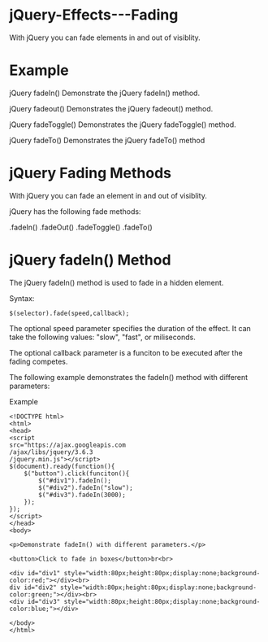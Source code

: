 # jQuery-Effects---Fading
With jQuery you can fade elements in and out of visiblity.

# Example
jQuery fadeIn()
Demonstrate the jQuery fadeIn() method.

jQuery fadeout()
Demonstrates the jQuery fadeout() method.

jQuery fadeToggle()
Demonstrates the jQuery fadeToggle() method.

jQuery fadeTo()
Demonstrates the jQuery fadeTo() method

# jQuery Fading Methods
With jQuery you can fade an element in and out of visiblity.

jQuery has the following fade methods:

.fadeIn()
.fadeOut()
.fadeToggle()
.fadeTo()

# jQuery fadeIn() Method
The jQuery fadeIn() method is used to fade in a hidden element.

Syntax:

    $(selector).fade(speed,callback);

The optional speed parameter specifies the duration of the effect. It can take the
following values: "slow", "fast", or miliseconds.

The optional callback parameter is a funciton to be executed after the fading
competes.

The following example demonstrates the fadeIn() method with different
parameters:

Example

    <!DOCTYPE html>
    <html>
    <head>
    <script
    src="https://ajax.googleapis.com
    /ajax/libs/jquery/3.6.3
    /jquery.min.js"></script>
    $(document).ready(function(){
        $("button").click(funciton(){
            $("#div1").fadeIn();
            $("#div2").fadeIn("slow");
            $("#div3").fadeIn(3000);
        });
    });
    </script>
    </head>
    <body>

    <p>Demonstrate fadeIn() with different parameters.</p>

    <button>Click to fade in boxes</button>br<br>

    <div id="div1" style="width:80px;height:80px;display:none;background-color:red;"></div><br>
    div id="div2" style="width:80px;height:80px;display:none;background-color:green;"></div><br>
    <div id="div3" style="width:80px;height:80px;display:none;background-color:blue;"></div>

    </body>
    </html>

